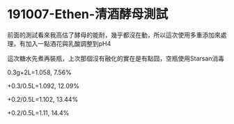 # 191007-Ethen-清酒酵母測試

前面的測試看來我高估了酵母的能耐，幾乎都沒在動，所以這次使用多重添加來處理，有加入一點酒花與乳酸調整到pH4

這次糖水先煮再裝瓶，上次那個沒有融化的實在是有點囧，空瓶使用Starsan消毒

0.3g+2L=1.058, 7.56%

+0.3/0.5L=1.092, 12.09%

+0.2/0.5L=1.102, 13.44%

+0.2/0.5L=1.11, 14.4%